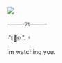 ![](https://komarev.com/ghpvc/?username=your-github-silverxpt)


────୨ৎ────


‧˚꒰🐾୭ ˚. ᵎᵎ


im watching you.
